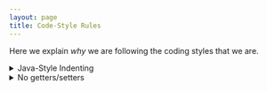```yaml
---
layout: page
title: Code-Style Rules
---
```


Here we explain _why_ we are following the coding styles that we are.

<details markdown = "1"><summary>Java-Style Indenting</summary>
[Details of the this style can be found here](https://en.wikipedia.org/wiki/Indentation_style#Variant:_Java).  The motivation for this style is to have a consistent treatment of _scope_.  It is natural to think of scope starting at an opening brace, but for many constructs the scope actually includes the preceeding parameter declaration and so having these two always on the same line is preferrable.
</details>

<details markdown="1"><summary>No getters/setters</summary>
It is generally considered a good idea to access fields of an object via getters and setters.  However, we don't code this way.  The use of getters/setters is, in fact, a way around a failing of the Object Oriented model.  Since we are teaching the mechanisms of statically typed, class-based OO languages, we prefer to expose the reality of field access rather than hide it.  This has the advantage of reducing the cognitive overhead of learning fields in objects.  NB: The "Practice of Programming" chapter explicitly deals with these OO design issues, they are not ignored, they are quarantined.
</details>
